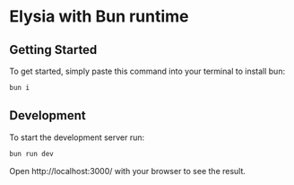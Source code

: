 # Elysia with Bun runtime

## Getting Started
To get started, simply paste this command into your terminal to install bun:
```bash
bun i
```

## Development
To start the development server run:
```bash
bun run dev
```

Open http://localhost:3000/ with your browser to see the result.
